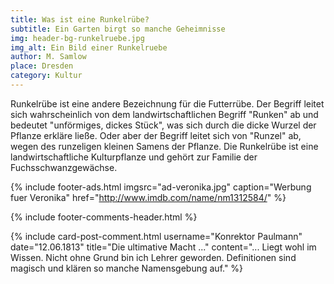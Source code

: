 ```yaml
---
title: Was ist eine Runkelrübe?
subtitle: Ein Garten birgt so manche Geheimnisse
img: header-bg-runkelruebe.jpg
img_alt: Ein Bild einer Runkelruebe
author: M. Samlow
place: Dresden
category: Kultur
---
```


Runkelrübe ist eine andere Bezeichnung für die Futterrübe. Der Begriff leitet sich wahrscheinlich von dem landwirtschaftlichen Begriff "Runken" ab und bedeutet "unförmiges, dickes Stück", was sich durch die dicke Wurzel der Pflanze erkläre ließe. Oder aber der Begriff leitet sich von "Runzel" ab, wegen des runzeligen kleinen Samens der Pflanze. Die Runkelrübe ist eine landwirtschaftliche Kulturpflanze und gehört zur Familie der Fuchsschwanzgewächse.

{% include footer-ads.html 
  imgsrc="ad-veronika.jpg"
  caption="Werbung fuer Veronika"
  href="http://www.imdb.com/name/nm1312584/"
%}

{% include footer-comments-header.html %}

{% include card-post-comment.html 
  username="Konrektor Paulmann"
  date="12.06.1813"
  title="Die ultimative Macht ..."
  content="... Liegt wohl im Wissen. Nicht ohne Grund bin ich Lehrer geworden. Definitionen sind magisch und klären so manche Namensgebung auf."
%}